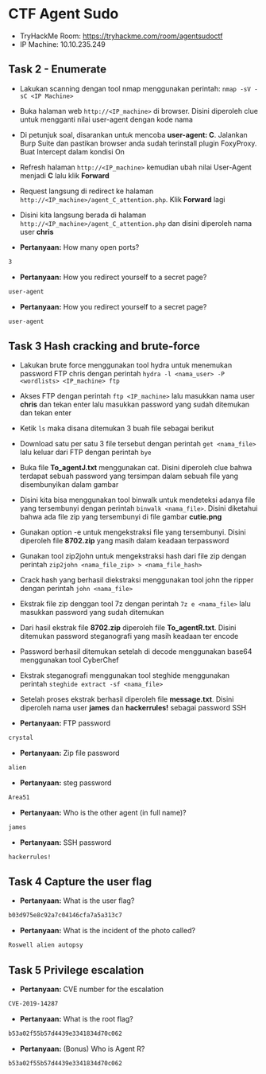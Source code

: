 # CTF Agent Sudo
- TryHackMe Room: https://tryhackme.com/room/agentsudoctf
- IP Machine: 10.10.235.249

## Task 2 - Enumerate 
- Lakukan scanning dengan tool nmap menggunakan perintah: `nmap -sV -sC <IP Machine>`

- Buka halaman web `http://<IP_machine>` di browser. Disini diperoleh clue untuk mengganti nilai user-agent dengan kode nama

- Di petunjuk soal, disarankan untuk mencoba **user-agent: C**. Jalankan Burp Suite dan pastikan browser anda sudah terinstall plugin FoxyProxy. Buat Intercept dalam kondisi On

- Refresh halaman `http://<IP_machine>` kemudian ubah nilai User-Agent menjadi **C** lalu klik **Forward**

- Request langsung di redirect ke halaman `http://<IP_machine>/agent_C_attention.php`. Klik **Forward** lagi

- Disini kita langsung berada di halaman `http://<IP_machine>/agent_C_attention.php` dan disini diperoleh nama user **chris**

- **Pertanyaan:** How many open ports?
```sh
3
```

- **Pertanyaan:** How you redirect yourself to a secret page?
```sh
user-agent
```

- **Pertanyaan:** How you redirect yourself to a secret page?
```sh
user-agent
```

## Task 3 Hash cracking and brute-force
- Lakukan brute force menggunakan tool hydra untuk menemukan password FTP chris dengan perintah `hydra -l <nama_user> -P <wordlists> <IP_machine> ftp`

- Akses FTP dengan perintah `ftp <IP_machine>` lalu masukkan nama user **chris** dan tekan enter lalu masukkan password yang sudah ditemukan dan tekan enter


- Ketik `ls` maka disana ditemukan 3 buah file sebagai berikut

- Download satu per satu 3 file tersebut dengan perintah `get <nama_file>` lalu keluar dari FTP dengan perintah `bye`

- Buka file **To_agentJ.txt** menggunakan cat. Disini diperoleh clue bahwa terdapat sebuah password yang tersimpan dalam sebuah file yang disembunyikan dalam gambar

- Disini kita bisa menggunakan tool binwalk untuk mendeteksi adanya file yang tersembunyi dengan perintah `binwalk <nama_file>`. Disini diketahui bahwa ada file zip yang tersembunyi di file gambar **cutie.png**

- Gunakan option -e untuk mengekstraksi file yang tersembunyi. Disini diperoleh file **8702.zip** yang masih dalam keadaan terpassword

- Gunakan tool zip2john untuk mengekstraksi hash dari file zip dengan perintah `zip2john <nama_file_zip> > <nama_file_hash>`

- Crack hash yang berhasil diekstraksi menggunakan tool john the ripper dengan perintah `john <nama_file>`

- Ekstrak file zip denggan tool 7z dengan perintah `7z e <nama_file>` lalu masukkan password yang sudah ditemukan

- Dari hasil ekstrak file **8702.zip** diperoleh file **To_agentR.txt**. Disini ditemukan password steganografi yang masih keadaan ter encode

- Password berhasil ditemukan setelah di decode menggunakan base64 menggunakan tool CyberChef

- Ekstrak steganografi menggunakan tool steghide menggunakan perintah `steghide extract -sf <nama_file>`

- Setelah proses ekstrak berhasil diperoleh file **message.txt**. Disini diperoleh nama user **james** dan **hackerrules!** sebagai password SSH   



- **Pertanyaan:** FTP password
```sh
crystal
```

- **Pertanyaan:** Zip file password
```sh
alien
```

- **Pertanyaan:** steg password
```sh
Area51
```

- **Pertanyaan:** Who is the other agent (in full name)?
```sh
james
```

- **Pertanyaan:** SSH password
```sh
hackerrules!
```

## Task 4 Capture the user flag


- **Pertanyaan:** What is the user flag?
```sh
b03d975e8c92a7c04146cfa7a5a313c7
```

- **Pertanyaan:** What is the incident of the photo called?
```sh
Roswell alien autopsy
```

## Task 5 Privilege escalation 


- **Pertanyaan:** CVE number for the escalation 
```sh
CVE-2019-14287
```

- **Pertanyaan:** What is the root flag?
```sh
b53a02f55b57d4439e3341834d70c062
```

- **Pertanyaan:** (Bonus) Who is Agent R?
```sh
b53a02f55b57d4439e3341834d70c062
```